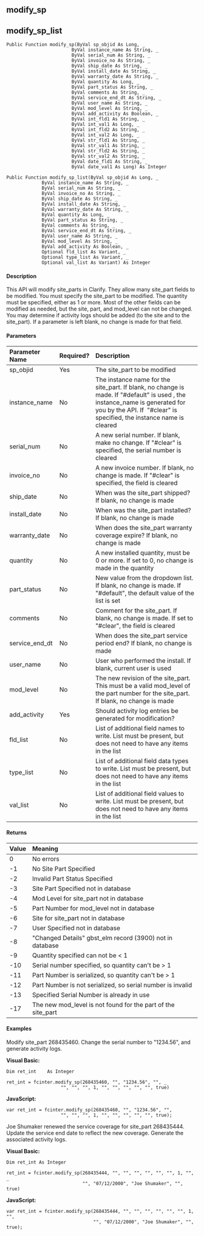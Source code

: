 modify_sp
---------

modify_sp_list
-----------------

```
Public Function modify_sp(ByVal sp_objid As Long, _
                        ByVal instance_name As String, _
                        ByVal serial_num As String, _
                        ByVal invoice_no As String, _
                        ByVal ship_date As String, _
                        ByVal install_date As String, _
                        ByVal warranty_date As String, _
                        ByVal quantity As Long, _
                        ByVal part_status As String, _
                        ByVal comments As String, _
                        ByVal service_end_dt As String, _
                        ByVal user_name As String, _
                        ByVal mod_level As String, _
                        ByVal add_activity As Boolean, _
                        ByVal int_fld1 As String, _
                        ByVal int_val1 As Long, _
                        ByVal int_fld2 As String, _
                        ByVal int_val2 As Long, _
                        ByVal str_fld1 As String, _
                        ByVal str_val1 As String, _
                        ByVal str_fld2 As String, _
                        ByVal str_val2 As String, _
                        ByVal date_fld1 As String, _
                        ByVal date_val1 As Long) As Integer
```

```
Public Function modify_sp_list(ByVal sp_objid As Long, _
             ByVal instance_name As String, _
             ByVal serial_num As String, _
             ByVal invoice_no As String, _
             ByVal ship_date As String, _
             ByVal install_date As String, _
             ByVal warranty_date As String, _
             ByVal quantity As Long, _
             ByVal part_status As String, _
             ByVal comments As String, _
             ByVal service_end_dt As String, _
             ByVal user_name As String, _
             ByVal mod_level As String, _
             ByVal add_activity As Boolean, _
             Optional fld_list As Variant, _
             Optional type_list As Variant, _
             Optional val_list As Variant) As Integer
```

#### Description

This API will modify site_parts in Clarify. They allow many site_part fields to be modified. You must specify the site_part to be modified. The quantity must be specified, either as 1 or more. Most of the other fields can be modified as needed, but the site, part, and mod_level can not be changed. You may determine if activity logs should be added (to the site and to the site_part). If a parameter is left blank, no change is made for that field.

#### Parameters

| Parameter Name | Required? | Description |
|:--- |:--- |:--- |
| sp_objid | Yes | The site_part to be modified |
| instance_name | No | The instance name for the site_part. If blank, no change is made. If "#default" is used , the instance_name is generated for you by the API. If  "#clear" is specified, the instance name is cleared |
| serial_num | No | A new serial number. If blank, make no change. If "#clear" is specified, the serial number is cleared |
| invoice_no | No | A new invoice number. If blank, no change is made. If "#clear" is specified, the field is cleared |
| ship_date | No | When was the site_part shipped?  If blank, no change is made |
| install_date | No | When was the site_part installed? If blank, no change is made |
| warranty_date | No | When does the site_part warranty coverage expire? If blank, no change is made |
| quantity | No | A new installed quantity, must be 0 or more. If set to 0, no change is made in the quantity |
| part_status | No | New value from the dropdown list. If blank, no change is made. If "#default", the default value of the list is set |
| comments | No | Comment for the site_part. If blank, no change is made. If set to "#clear", the field is cleared |
| service_end_dt | No | When does the site_part service period end? If blank, no change is made |
| user_name | No | User who performed the install. If blank, current user is used |
| mod_level | No | The new revision of the site_part. This must be a valid mod_level of the part number for the site_part. If blank, no change is made |
| add_activity | Yes | Should activity log entries be generated for modification? |
| fld_list | No | List of additional field names to write. List must be present, but does not need to have any items in the list |
| type_list | No | List of additional field data types to write. List must be present, but does not need to have any items in the list |
| val_list | No | List of additional field values to write. List must be present, but does not need to have any items in the list |

#### Returns

| Value | Meaning |
|:--- |:--- |
| 0 | No errors |
| -1 | No Site Part Specified |
| -2 | Invalid Part Status Specified |
| -3 | Site Part Specified not in database |
| -4 | Mod Level for site_part not in database |
| -5 | Part Number for mod_level not in database |
| -6 | Site for site_part not in database |
| -7 | User Specified not in database |
| -8 | "Changed Details" gbst_elm record (3900) not in database |
| -9 | Quantity specified can not be < 1 |
| -10 | Serial number specified, so quantity can't be > 1 |
| -11 | Part Number is serialized, so quantity can't be > 1 |
| -12 | Part Number is not serialized, so serial number is invalid |
| -13 | Specified Serial Number is already in use |
| -17 | The new mod_level is not found for the part of the site_part |

#### Examples

Modify site_part 268435460. Change the serial number to "1234.56", and generate activity logs.

**Visual Basic:**
```
Dim ret_int    As Integer

ret_int = fcinter.modify_sp(268435460, "", "1234.56", "", _
                    "", "", "", 1, "", "", "", "", "", true)
```

**JavaScript:**
```
var ret_int = fcinter.modify_sp(268435460, "", "1234.56", "",
                    "", "", "", 1, "", "", "", "", "", true);
```

Joe Shumaker renewed the service coverage for site_part 268435444. Update the service end date to reflect the new coverage. Generate the associated activity logs.

**Visual Basic:**
```
Dim ret_int As Integer

ret_int = fcinter.modify_sp(268435444, "", "", "", "", "", "", 1, "", _
                            "", "07/12/2000", "Joe Shumaker", "", true)
```

**JavaScript:**
```
var ret_int = fcinter.modify_sp(268435444, "", "", "", "", "", "", 1, "",
                                "", "07/12/2000", "Joe Shumaker", "", true);
```

